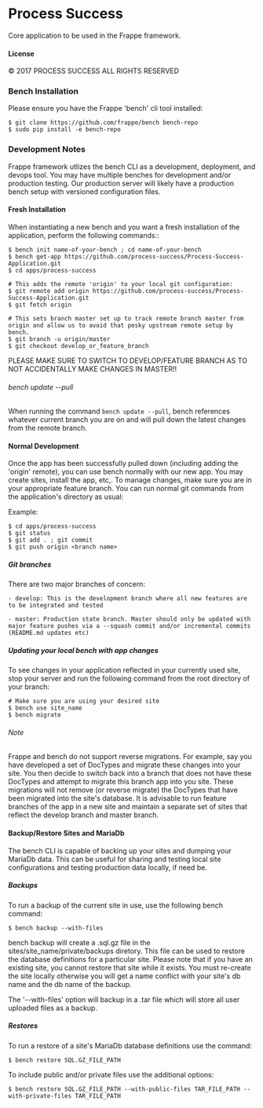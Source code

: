 # Process Success

Core application to be used in the Frappe framework.


#### License

© 2017 PROCESS SUCCESS ALL RIGHTS RESERVED

### Bench Installation
Please ensure you have the Frappe 'bench' cli tool installed:

```
$ git clone https://github.com/frappe/bench bench-repo
$ sudo pip install -e bench-repo
```

### Development Notes

Frappe framework utlizes the bench CLI as a development, deployment, and devops tool. You may have multiple benches for development and/or production testing. Our production server will likely have a production bench setup with versioned configuration files.

#### Fresh Installation
When instantiating a new bench and you want a fresh installation of the application, perform the following commands::

```
$ bench init name-of-your-bench ; cd name-of-your-bench
$ bench get-app https://github.com/process-success/Process-Success-Application.git
$ cd apps/process-success

# This adds the remote 'origin' to your local git configuration:
$ git remote add origin https://github.com/process-success/Process-Success-Application.git
$ git fetch origin

# This sets branch master set up to track remote branch master from origin and allow us to avoid that pesky upstream remote setup by bench.
$ git branch -u origin/master
$ git checkout develop_or_feature_branch
```
PLEASE MAKE SURE TO SWITCH TO DEVELOP/FEATURE BRANCH AS TO NOT ACCIDENTALLY MAKE CHANGES IN MASTER!!

###### bench update --pull
When running the command `bench update --pull`, bench references whatever current branch you are on and will pull down the latest changes from the remote branch. 

#### Normal Development
Once the app has been successfully pulled down (including adding the 'origin' remote), you can use bench normally with our new app. You may create sites, install the app, etc,. To manage changes, make sure you are in your appropriate feature branch. You can run normal git commands from the application's directory as usual:

Example:
```
$ cd apps/process-success
$ git status
$ git add . ; git commit
$ git push origin <branch name>
```

##### Git branches
There are two major branches of concern:

    - develop: This is the development branch where all new features are to be integrated and tested

    - master: Production state branch. Master should only be updated with major feature pushes via a --squash commit and/or incremental commits (README.md updates etc)

##### Updating your local bench with app changes
To see changes in your application reflected in your currently used site, stop your server and run the following command from the root directory of your branch:

```
# Make sure you are using your desired site
$ bench use site_name
$ bench migrate
```

###### Note
Frappe and bench do not support reverse migrations. For example, say you have developed a set of DocTypes and migrate these changes into your site. You then decide to switch back into a branch that does not have these DocTypes and attempt to migrate this branch app into you site. These migrations will not remove (or reverse migrate) the DocTypes that have been migrated into the site's database. It is advisable to run feature branches of the app in a new site and maintain a separate set of sites that reflect the develop branch and master branch.

#### Backup/Restore Sites and MariaDb

The bench CLI is capable of backing up your sites and dumping your MariaDb data. This can be useful for sharing and testing local site configurations and testing production data locally, if need be.

##### Backups

To run a backup of the current site in use, use the following bench command:

```
$ bench backup --with-files
```

bench backup will create a .sql.gz file in the sites/site_name/private/backups diretory. This file can be used to restore the database definitions for a particular site. Please note that if you have an existing site, you cannot restore that site while it exists. You must re-create the site locally otherwise you will get a name conflict with your site's db name and the db name of the backup.

The '--with-files' option will backup in a .tar file which will store all user uploaded files as a backup.

##### Restores

To run a restore of a site's MariaDb database definitions use the command:

```
$ bench restore SQL.GZ_FILE_PATH
```

To include public and/or private files use the additional options:

```
$ bench restore SQL.GZ_FILE_PATH --with-public-files TAR_FILE_PATH --with-private-files TAR_FILE_PATH
```


